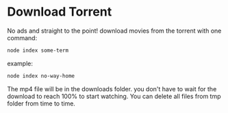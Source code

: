 # Download Torrent

No ads and straight to the point! download movies from the torrent with one command:

```bash
node index some-term
```

example:

```bash
node index no-way-home
```

The mp4 file will be in the downloads folder. you don't have to wait for the download to reach 100% to start watching. You can delete all files from tmp folder from time to time.
